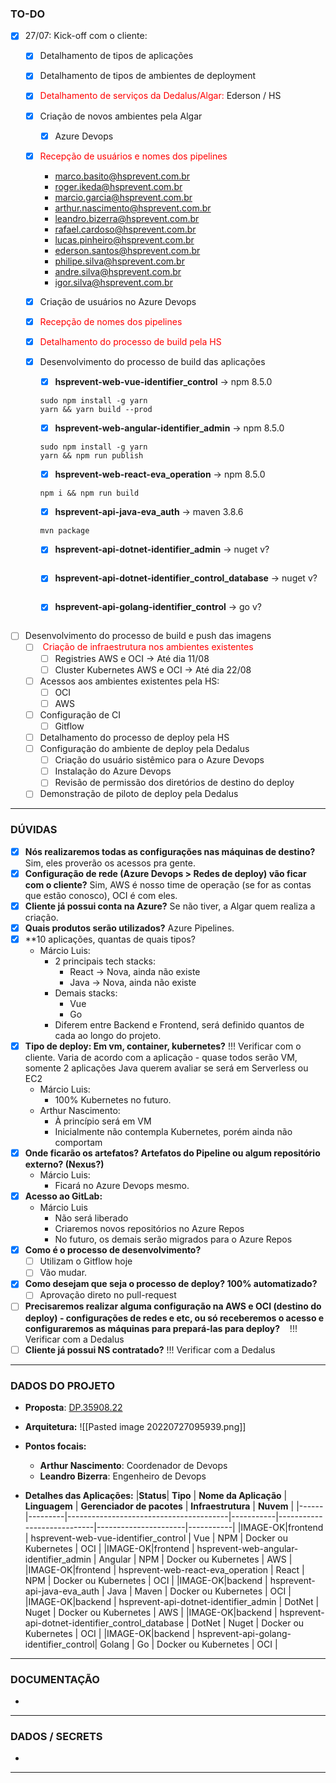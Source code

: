 
### TO-DO
- [x] 27/07: Kick-off com o cliente:
	- [x] Detalhamento de tipos de aplicações
	- [x] Detalhamento de tipos de ambientes de deployment
	- [x] <font color="red">Detalhamento de serviços da Dedalus/Algar:</font> Ederson / HS
	- [x] Criação de novos ambientes pela Algar
		- [x] Azure Devops
	- [x] <font color="red">Recepção de usuários e nomes dos pipelines</font>
		- [marco.basito@hsprevent.com.br](mailto:marco.basito@hsprevent.com.br)
		- [roger.ikeda@hsprevent.com.br](mailto:roger.ikeda@hsprevent.com.br)
		- [marcio.garcia@hsprevent.com.br](mailto:marcio.garcia@hsprevent.com.br)
		- [arthur.nascimento@hsprevent.com.br](mailto:arthur.nascimento@hsprevent.com.br)
		- [leandro.bizerra@hsprevent.com.br](mailto:leandro.bizerra@hsprevent.com.br)
		- [rafael.cardoso@hsprevent.com.br](mailto:rafael.cardoso@hsprevent.com.br)
		- [lucas.pinheiro@hsprevent.com.br](mailto:lucas.pinheiro@hsprevent.com.br)
		- [ederson.santos@hsprevent.com.br](mailto:ederson.santos@hsprevent.com.br)
		- [philipe.silva@hsprevent.com.br](mailto:philipe.silva@hsprevent.com.br)
		- [andre.silva@hsprevent.com.br](mailto:andre.silva@hsprevent.com.br)
		- [igor.silva@hsprevent.com.br](mailto:igor.silva@hsprevent.com.br)
	- [x] Criação de usuários no Azure Devops
	- [x] <font color="red">Recepção de nomes dos pipelines</font>
	- [x] <font color="red">Detalhamento do processo de build pela HS</font>
	- [x] Desenvolvimento do processo de build das aplicações
		- [x] **hsprevent-web-vue-identifier_control** -> npm 8.5.0
		```
		sudo npm install -g yarn
		yarn && yarn build --prod
		```

		- [x] **hsprevent-web-angular-identifier_admin** -> npm 8.5.0
		```
		sudo npm install -g yarn
		yarn && npm run publish
		```

		- [x] **hsprevent-web-react-eva_operation** -> npm 8.5.0
		```
		npm i && npm run build
		```

		- [x] **hsprevent-api-java-eva_auth** -> maven 3.8.6
		```
		mvn package
		```

		- [x] **hsprevent-api-dotnet-identifier_admin** -> nuget v?
		```
		
		```

		- [x] **hsprevent-api-dotnet-identifier_control_database** -> nuget v?
		```
		
		```

		- [x] **hsprevent-api-golang-identifier_control** -> go v?
		```
		
		```


- [ ] Desenvolvimento do processo de build e push das imagens
	- [ ] <font color = "red"> Criação de infraestrutura nos ambientes existentes</font>
		- [ ] Registries AWS e OCI -> Até dia 11/08
		- [ ] Cluster Kubernetes AWS e OCI -> Até dia 22/08
	- [ ] Acessos aos ambientes existentes pela HS:
		- [ ] OCI
		- [ ] AWS
	- [ ] Configuração de CI
		- [ ] Gitflow
	- [ ] Detalhamento do processo de deploy pela HS
	- [ ] Configuração do ambiente de deploy pela Dedalus
		- [ ] Criação do usuário sistêmico para o Azure Devops
		- [ ] Instalação do Azure Devops
		- [ ] Revisão de permissão dos diretórios de destino do deploy
	- [ ] Demonstração de piloto de deploy pela Dedalus
  
---

### DÚVIDAS
- [x] **Nós realizaremos todas as configurações nas máquinas de destino?** 
	Sim, eles proverão os acessos pra gente.
- [x] **Configuração de rede (Azure Devops > Redes de deploy) vão ficar com o cliente?** 
	Sim, AWS é nosso time de operação (se for as contas que estão conosco), OCI é com eles.
- [x] **Cliente já possui conta na Azure?** 
	Se não tiver, a Algar quem realiza a criação.
- [x] **Quais produtos serão utilizados?** 
	Azure Pipelines.
- [x] **10 aplicações, quantas de quais tipos? 
	- Márcio Luis:
		- 2 principais tech stacks:
			- React -> Nova, ainda não existe
			- Java -> Nova, ainda não existe
		- Demais stacks:
			- Vue
			- Go
		- Diferem entre Backend e Frontend, será definido quantos de cada ao longo do projeto.
- [x] **Tipo de deploy: Em vm, container, kubernetes?** 
	!!! Verificar com o cliente.
	Varia de acordo com a aplicação - quase todos serão VM, somente 2 aplicações Java querem avaliar se será em Serverless ou EC2
	- Márcio Luis:
		- 100% Kubernetes no futuro.
	- Arthur Nascimento:
		- À princípio será em VM
		- Inicialmente não contempla Kubernetes, porém ainda não comportam
- [x] **Onde ficarão os artefatos? Artefatos do Pipeline ou algum repositório externo? (Nexus?)**
	- Márcio Luis:
		- Ficará no Azure Devops mesmo.
- [x] **Acesso ao GitLab:**
	- Márcio Luis
		- Não será liberado
		- Criaremos novos repositórios no Azure Repos
		- No futuro, os demais serão migrados para o Azure Repos
- [x] **Como é o processo de desenvolvimento?**
	- [ ] Utilizam o Gitflow hoje
	- [ ] Vão mudar.
- [x] **Como desejam que seja o processo de deploy? 100% automatizado?**
	- [ ] Aprovação direto no pull-request
- [ ] **Precisaremos realizar alguma configuração na AWS e OCI (destino do deploy) - configurações de redes e etc, ou só receberemos o acesso e configuraremos as máquinas para prepará-las para deploy?**
	   !!! Verificar com a Dedalus
- [ ] **Cliente já possui NS contratado?**
      !!! Verificar com a Dedalus

---
### DADOS DO PROJETO
- **Proposta**: [DP.35908.22](https://dedalusprime.lightning.force.com/lightning/r/Opportunity/0063r00001HVxuQAAT/view)

- **Arquitetura:** ![[Pasted image 20220727095939.png]]

- **Pontos focais:**
	- **Arthur Nascimento**: Coordenador de Devops
	- **Leandro Bizerra**: Engenheiro de Devops

- **Detalhes das Aplicações:**
|**Status**| **Tipo**    | **Nome da Aplicação**                      | **Linguagem** | **Gerenciador de pacotes**     | **Infraestrutura**       | **Nuvem**     |
|------|---------|----------------------------------------|-----------|----------------------------|----------------------|-----------|
|IMAGE-OK|frontend | hsprevent-web-vue-identifier_control   | Vue       | NPM                        | Docker ou Kubernetes | OCI       |
|IMAGE-OK|frontend | hsprevent-web-angular-identifier_admin | Angular   | NPM                        | Docker ou Kubernetes | AWS       | 
|IMAGE-OK|frontend | hsprevent-web-react-eva_operation      | React     | NPM                        | Docker ou Kubernetes | OCI       |
|IMAGE-OK|backend  | hsprevent-api-java-eva_auth            | Java      | Maven                      | Docker ou Kubernetes | OCI       |
|IMAGE-OK|backend  | hsprevent-api-dotnet-identifier_admin  | DotNet    | Nuget                    | Docker ou Kubernetes | AWS       |
|IMAGE-OK|backend  | hsprevent-api-dotnet-identifier_control_database  | DotNet    | Nuget                      | Docker ou Kubernetes | OCI       |
|IMAGE-OK|backend  | hsprevent-api-golang-identifier_control| Golang    | Go                         | Docker ou Kubernetes | OCI       |

---

### DOCUMENTAÇÃO
- 

---

### DADOS / SECRETS
- 
---

